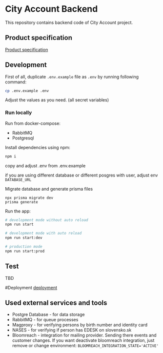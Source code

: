 # City Account Backend

This repository contains backend code of City Account project.

## Product specification

[Product specification](https://magistratba.sharepoint.com/:w:/s/InnovationTeam/Ee7urGwpSLBGnhyBYT5OJyAB9yPAd8xctA2I_xU6rYWbuA?e=ofobAR)

## Development

First of all, duplicate `.env.example` file as `.env` by running following command:

```bash
cp .env.example .env
```

Adjust the values as you need. (all secret variables)

### Run locally

Run from docker-compose:

- RabbitMQ
- Postgresql

Install dependencies using npm:

```bash
npm i
```

copy and adjust .env from .env.example

if you are using different database or different posgres with user, adjust env `DATABASE_URL`

Migrate database and generate prisma files

```
npx prisma migrate dev
prisma generate
```

Run the app:

```bash
# development mode without auto reload
npm run start

# development mode with auto reload
npm run start:dev

# production mode
npm run start:prod
```

## Test

TBD

#Deployment
[deployment](readme/deployment)

## Used external services and tools

- Postgre Database - for data storage
- RabbitMQ - for queue processes
- Magproxy - for verifying persons by birth number and identity card
- NASES - for verifying if person has EDESK on slovensko.sk
- Bloomreach - integration for mailing provider. Sending there events and customer changes. If you want deactivate bloomreach integration, just remove or change environment: `BLOOMREACH_INTEGRATION_STATE='ACTIVE'`
